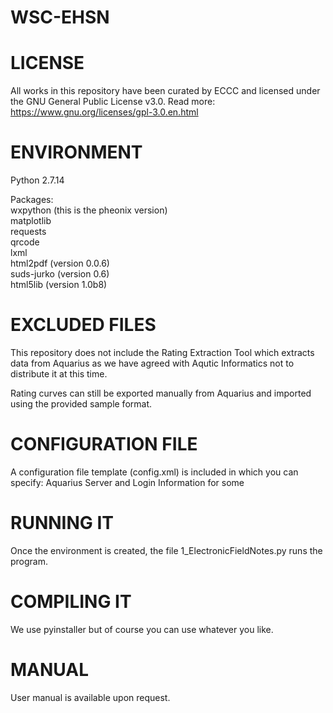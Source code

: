 # WSC-EHSN

# LICENSE

All works in this repository have been curated by ECCC and licensed under
the GNU General Public License v3.0. 
Read more: https://www.gnu.org/licenses/gpl-3.0.en.html

# ENVIRONMENT

Python 2.7.14

Packages:  
  	wxpython (this is the pheonix version)  
  	matplotlib  
  	requests  
  	qrcode  
  	lxml  
  	html2pdf (version 0.0.6)  
	suds-jurko (version 0.6)  
	html5lib (version 1.0b8)

# EXCLUDED FILES
This repository does not include the Rating Extraction Tool which extracts data from Aquarius as we have agreed with Aqutic Informatics not to distribute it at this time.  

Rating curves can still be exported manually from Aquarius and imported using the provided sample format.

# CONFIGURATION FILE
A configuration file template (config.xml) is included in which you can specify:
Aquarius Server and Login Information for some 

# RUNNING IT
Once the environment is created, the file 1_ElectronicFieldNotes.py runs the program.

# COMPILING IT
We use pyinstaller but of course you can use whatever you like.

# MANUAL
User manual is available upon request.
